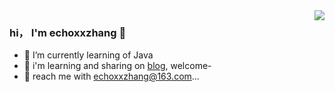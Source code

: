 
<img align="right" src="https://github-readme-stats.vercel.app/api?username=echoxxzhang&show_icons=true&icon_color=CE1D2D&text_color=718096&bg_color=ffffff&hide_title=true"/>


### hi， I'm echoxxzhang 👋

- 🌱 I’m currently learning of Java
- 🤔 i'm learning and sharing on [blog](https://www.yuque.com/zehao-59ab2), welcome- 
- 💬 reach me with echoxxzhang@163.com...



